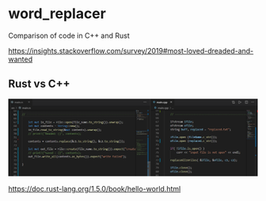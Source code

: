 # word_replacer
Comparison of code in C++ and Rust 

https://insights.stackoverflow.com/survey/2019#most-loved-dreaded-and-wanted


## Rust vs C++
<img style="display: inlinie;" src="/70.PNG"> </img>



https://doc.rust-lang.org/1.5.0/book/hello-world.html

